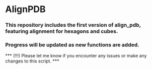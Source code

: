# AlignPDB
### This repository includes the first version of align_pdb, featuring alignment for hexagons and cubes.
### Progress will be updated as new functions are added.
*** (!!!) Please let me know if you encounter any issues or make any changes to this script. ***

